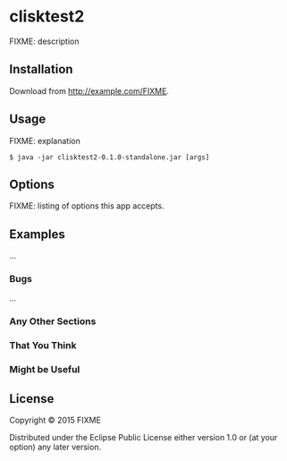 # clisktest2

FIXME: description

## Installation

Download from http://example.com/FIXME.

## Usage

FIXME: explanation

    $ java -jar clisktest2-0.1.0-standalone.jar [args]

## Options

FIXME: listing of options this app accepts.

## Examples

...

### Bugs

...

### Any Other Sections
### That You Think
### Might be Useful

## License

Copyright © 2015 FIXME

Distributed under the Eclipse Public License either version 1.0 or (at
your option) any later version.
